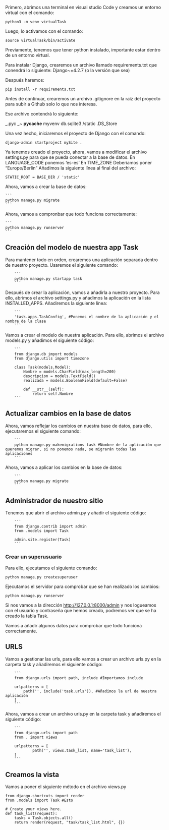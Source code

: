 Primero, abrimos una terminal en visual studio Code y creamos un entorno virtual con el comando:

```
python3 -m venv virtualTask
```

Luego, lo activamos con el comando:

```
source virtualTask/bin/activate
```

Previamente, tenemos que tener python instalado, importante estar dentro de un entorno virtual.

Para instalar Django, crearemos un archivo llamado requirements.txt que conendrá lo siguiente:
Django~=4.2.7 (o la versión que sea)

Después haremos:

```
pip install -r requirements.txt
```

Antes de continuar, crearemos un archivo .gitignore en la raíz del proyecto para subir a Github solo lo que nos interesa.

Ese archivo contendrá lo siguiente:

_.pyc
_~
**pycache**
myvenv
db.sqlite3
/static
.DS_Store

Una vez hecho, iniciaremos el proyecto de Django con el comando:

```
django-admin startproject mySite .
```

Ya tenemos creado el proyecto, ahora, vamos a modificar el archivo settings.py para que se pueda conectar a la base de datos.
En LANGUAGE_CODE ponemos ‘es-es’
En TIME_ZONE Deberíamos poner “Europe/Berlin”
Añadimos la siguiente línea al final del archivo:

```
STATIC_ROOT = BASE_DIR / 'static'
```

Ahora, vamos a crear la base de datos:

    ```
    python manage.py migrate
    ```

Ahora, vamos a compronbar que todo funciona correctamente:

    ```
    python manage.py runserver
    ```

## Creación del modelo de nuestra app Task

Para mantener todo en orden, crearemos una aplicación separada dentro de nuestro proyecto.
Usaremos el siguiente comando:

        ```
        python manage.py startapp task
        ```

Después de crear la aplicación, vamos a añadirla a nuestro proyecto. Para ello, abrimos el archivo settings.py y añadimos la aplicación en la lista INSTALLED_APPS.
Añadiremos la siguiente línea:

        ```
        'task.apps.TaskConfig', #Ponemos el nombre de la aplicación y el nombre de la clase
        ```

Vamos a crear el modelo de nuestra aplicación. Para ello, abrimos el archivo models.py y añadimos el siguiente código:

        ```
        from django.db import models
        from django.utils import timezone

        class Task(models.Model):
            Nombre = models.CharField(max_length=200)
            descripcion = models.TextField()
            realizada = models.BooleanField(default=False)

            def __str__(self):
                return self.Nombre
        ```

## Actualizar cambios en la base de datos

Ahora, vamos reflejar los cambios en nuestra base de datos, para ello, ejecutaremos el siguiente comando:

        ```
        python manage.py makemigrations task #Nombre de la aplicación que queremos migrar, si no ponemos nada, se migrarán todas las aplicaciones
        ```

Ahora, vamos a aplicar los cambios en la base de datos:

        ```
        python manage.py migrate
        ```

## Administrador de nuestro sitio

Tenemos que abrir el archivo admin.py y añadir el siguiente código:

        ```
        from django.contrib import admin
        from .models import Task

        admin.site.register(Task)
        ```

### Crear un superusuario

Para ello, ejecutamos el siguiente comando:

```
python manage.py createsuperuser
```

Ejecutamos el servidor para comprobar que se han realizado los cambios:

```
python manage.py runserver
```

Si nos vamos a la dirección http://127.0.0.1:8000/admin y nos logueamos con el usuario y contraseña que hemos creado, podremos ver que se ha creado la tabla Task.

Vamos a añadir algunos datos para comprobar que todo funciona correctamente.

## URLS

Vamos a gestionar las urls, para ello vamos a crear un archivo urls.py en la carpeta task y añadiremos el siguiente código:

        ```
        from django.urls import path, include #Importamos include

        urlpatterns = [
            path('', include('task.urls')), #Añadimos la url de nuestra aplicación
        ]
        ```

Ahora, vamos a crear un archivo urls.py en la carpeta task y añadiremos el siguiente código:

        ```
        from django.urls import path
        from . import views

        urlpatterns = [
                path('', views.task_list, name='task_list'),
        ]
        ```

## Creamos la vista

Vamos a poner el siguiente método en el archivo views.py

```
from django.shortcuts import render
from .models import Task #Esto

# Create your views here.
def task_list(request):
    tasks = Task.objects.all()
    return render(request, "task/task_list.html", {})
```
